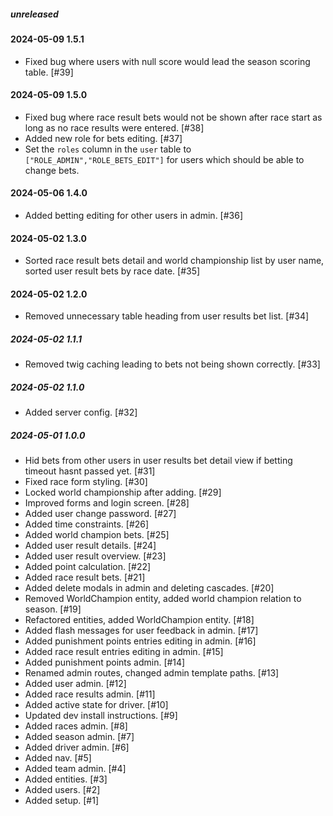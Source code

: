 ##### unreleased

#### 2024-05-09 1.5.1

-   Fixed bug where users with null score would lead the season scoring table. [#39]

#### 2024-05-09 1.5.0

-   Fixed bug where race result bets would not be shown after race start as long as no race results were entered. [#38]
-   Added new role for bets editing. [#37]
  - Set the `roles` column in the `user` table to `["ROLE_ADMIN","ROLE_BETS_EDIT"]` for users which should be able to change bets.

#### 2024-05-06 1.4.0

-   Added betting editing for other users in admin. [#36]

#### 2024-05-02 1.3.0

-   Sorted race result bets detail and world championship list by user name, sorted user result bets by race date. [#35]

#### 2024-05-02 1.2.0

-   Removed unnecessary table heading from user results bet list. [#34]

##### 2024-05-02 1.1.1

-   Removed twig caching leading to bets not being shown correctly. [#33]

##### 2024-05-02 1.1.0

-   Added server config. [#32]

##### 2024-05-01 1.0.0

-   Hid bets from other users in user results bet detail view if betting timeout hasnt passed yet. [#31]
-   Fixed race form styling. [#30]
-   Locked world championship after adding. [#29]
-   Improved forms and login screen. [#28]
-   Added user change password. [#27]
-   Added time constraints. [#26]
-   Added world champion bets. [#25]
-   Added user result details. [#24]
-   Added user result overview. [#23]
-   Added point calculation. [#22]
-   Added race result bets. [#21]
-   Added delete modals in admin and deleting cascades. [#20] 
-   Removed WorldChampion entity, added world champion relation to season. [#19]
-   Refactored entities, added WorldChampion entity. [#18]
-   Added flash messages for user feedback in admin. [#17]
-   Added punishment points entries editing in admin. [#16]
-   Added race result entries editing in admin. [#15]
-   Added punishment points admin. [#14]
-   Renamed admin routes, changed admin template paths. [#13]
-   Added user admin. [#12]
-   Added race results admin. [#11]
-   Added active state for driver. [#10]
-   Updated dev install instructions. [#9]
-   Added races admin. [#8]
-   Added season admin. [#7]
-   Added driver admin. [#6]
-   Added nav. [#5]
-   Added team admin. [#4]
-   Added entities. [#3]
-   Added users. [#2]
-   Added setup. [#1]
